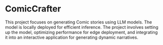 # ComicCrafter
This project focuses on generating Comic stories using LLM models. The model is locally deployed for efficient inference. The project involves setting up the model, optimizing performance for edge deployment, and integrating it into an interactive application for generating dynamic narratives.
